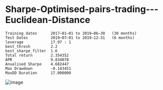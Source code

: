 # Sharpe-Optimised-pairs-trading---Euclidean-Distance
```
Training dates      2017–01–01 to 2019–06–30   (30 months)
Test Dates          2019–07–01 to 2019–12–31   (6 months)
leverage            17.97 : 1
best_thresh         2.2
best_sharpe_filter  1.6
Total return        2.354352
APR                 9.834078
Anualised Sharpe    4.682447
Max Drawdown        -0.143451
MaxDD Duration      17.000000
```
![image](https://user-images.githubusercontent.com/74561424/230089315-37536229-323e-47f3-9e95-9fdddfb8845f.png)

